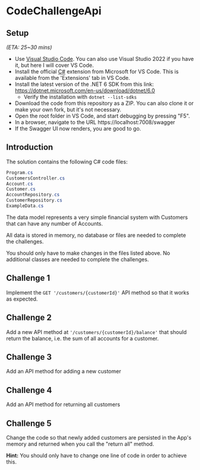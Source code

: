 # CodeChallengeApi
## Setup
_(ETA: 25~30 mins)_
* Use [Visual Studio Code](https://code.visualstudio.com/). You can also use Visual Studio 2022 if you have it, but here I will cover VS Code.
* Install the official [C#](https://code.visualstudio.com/docs/languages/csharp) extension from Microsoft for VS Code. This is available from the 'Extensions' tab in VS Code.
* Install the latest version of the .NET 6 SDK from this link: https://dotnet.microsoft.com/en-us/download/dotnet/6.0
  * Verify the installation with `dotnet --list-sdks`
* Download the code from this repository as a ZIP. You can also clone it or make your own fork, but it's not necessary.
* Open the root folder in VS Code, and start debugging by pressing "F5".
* In a browser, navigate to the URL https://localhost:7008/swagger
* If the Swagger UI now renders, you are good to go.

## Introduction
The solution contains the following C# code files:
```C#
Program.cs 
CustomersController.cs
Account.cs
Customer.cs
AccountRepository.cs
CustomerRepository.cs
ExampleData.cs
```

The data model represents a very simple financial system with Customers that can have any number of Accounts.

All data is stored in memory, no database or files are needed to complete the challenges.

You should only have to make changes in the files listed above. No additional classes are needed to complete the challenges.

## Challenge 1
Implement the `GET '/customers/{customerId}'` API method so that it works as expected.

## Challenge 2
Add a new API method at `'/customers/{customerId}/balance'` that should return the balance, i.e. the sum of all accounts for a customer.

## Challenge 3 
Add an API method for adding a new customer

## Challenge 4
Add an API method for returning all customers

## Challenge 5
Change the code so that newly added customers are persisted in the App's memory and returned when you call the "return all" method. 

**Hint:** You should only have to change one line of code in order to achieve this.
